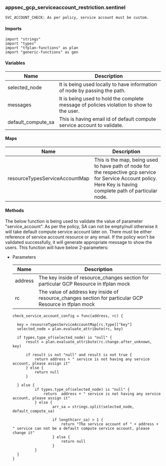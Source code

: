 ### appsec_gcp_serviceaccount_restriction.sentinel
```
SVC_ACCOUNT_CHECK: As per policy, service account must be custom.
```

#### Imports
```
import "strings"
import "types"
import "tfplan-functions" as plan
import "generic-functions" as gen
```

#### Variables
|Name|Description|
|----|-----|
|selected_node|It is being used locally to have information of node by passing the path.|
|messages|It is being used to hold the complete message of policies violation to show to the user.|
|default_compute_sa|This is having email id of default compute service account to validate.|

#### Maps
|Name|Description|
|----|-----|
|resourceTypesServiceAccountMap|This is the map, being used to have path of node for the respective gcp service for Service Account policy. Here Key is having complete path of particular node.|

#### Methods
The below function is being used to validate the value of parameter "service_account". As per the policy, SA can not be empty/null otherwise it will take default compute service account later on. There must be either reference of service account resource or any email. If the policy won't be validated successfully, it will generate appropriate message to show the users. This function will have below 2-parameters:

* Parameters

  |Name|Description|
  |----|-----|
  |address|The key inside of resource_changes section for particular GCP Resource in tfplan mock|
  |rc|The value of address key inside of resource_changes section for particular GCP Resource in tfplan mock|


  ```
  check_service_account_config = func(address, rc) {	

	key = resourceTypesServiceAccountMap[rc.type]["key"]
	selected_node = plan.evaluate_attribute(rc, key)
	
	if types.type_of(selected_node) is "null" {					
		result = plan.evaluate_attribute(rc.change.after_unknown, key)

		if result is not "null" and result is not true {
			return address + " service is not having any service account, please assign it"			
		} else {
			return null
		}
	
	} else {
			if types.type_of(selected_node) is "null" {
				return  address + " service is not having any service account, please assign it"
			} else {
					arr_sa = strings.split(selected_node, default_compute_sa)
					
					if length(arr_sa) > 1 {
						return "The service account of " + address + " service can not be a default compute service account, please change it"						
					} else {
						return null
					}
			}	
	}	
  }
  ```